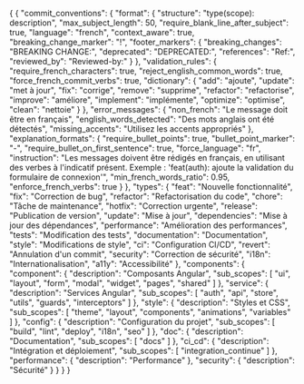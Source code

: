 {
  {
    "commit_conventions": {
      "format": {
        "structure": "type(scope): description",
        "max_subject_length": 50,
        "require_blank_line_after_subject": true,
        "language": "french",
        "context_aware": true,
        "breaking_change_marker": "!",
        "footer_markers": {
          "breaking_changes": "BREAKING CHANGE:",
          "deprecated": "DEPRECATED:",
          "references": "Ref:",
          "reviewed_by": "Reviewed-by:"
        }
      },
      "validation_rules": {
        "require_french_characters": true,
        "reject_english_common_words": true,
        "force_french_commit_verbs": true,
        "dictionary": {
          "add": "ajoute",
          "update": "met à jour",
          "fix": "corrige",
          "remove": "supprime",
          "refactor": "refactorise",
          "improve": "améliore",
          "implement": "implémente",
          "optimize": "optimise",
          "clean": "nettoie"
        }
      },
      "error_messages": {
        "non_french": "Le message doit être en français",
        "english_words_detected": "Des mots anglais ont été détectés",
        "missing_accents": "Utilisez les accents appropriés"
      },
      "explanation_formats": {
        "require_bullet_points": true,
        "bullet_point_marker": "-",
        "require_bullet_on_first_sentence": true,
        "force_language": "fr",
        "instruction": "Les messages doivent être rédigés en français, en utilisant des verbes à l'indicatif présent. Exemple : 'feat(auth): ajoute la validation du formulaire de connexion'",
        "min_french_words_ratio": 0.95,
        "enforce_french_verbs": true
      }
    },
    "types": {
      "feat": "Nouvelle fonctionnalité",
      "fix": "Correction de bug",
      "refactor": "Refactorisation du code",
      "chore": "Tâche de maintenance",
      "hotfix": "Correction urgente",
      "release": "Publication de version",
      "update": "Mise à jour",
      "dependencies": "Mise à jour des dépendances",
      "performance": "Amélioration des performances",
      "tests": "Modification des tests",
      "documentation": "Documentation",
      "style": "Modifications de style",
      "ci": "Configuration CI/CD",
      "revert": "Annulation d'un commit",
      "security": "Correction de sécurité",
      "i18n": "Internationalisation",
      "a11y": "Accessibilité"
    },
    "components": {
      "component": {
        "description": "Composants Angular",
        "sub_scopes": [
          "ui",
          "layout",
          "form",
          "modal",
          "widget",
          "pages",
          "shared"
        ]
      },
      "service": {
        "description": "Services Angular",
        "sub_scopes": [
          "auth",
          "api",
          "store",
          "utils",
          "guards",
          "interceptors"
        ]
      },
      "style": {
        "description": "Styles et CSS",
        "sub_scopes": [
          "theme",
          "layout",
          "components",
          "animations",
          "variables"
        ]
      },
      "config": {
        "description": "Configuration du projet",
        "sub_scopes": [
          "build",
          "lint",
          "deploy",
          "i18n",
          "seo"
        ]
      },
      "doc": {
        "description": "Documentation",
        "sub_scopes": [
          "docs"
        ]
      },
      "ci_cd": {
        "description": "Intégration et déploiement",
        "sub_scopes": [
          "integration_continue"
        ]
      },
      "performance": {
        "description": "Performance"
      },
      "security": {
        "description": "Sécurité"
      }
    }
  }
}